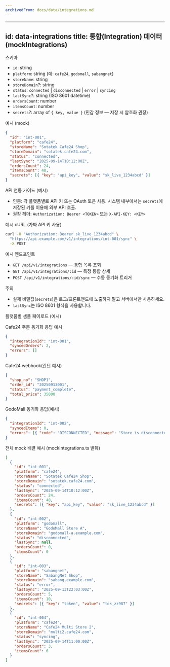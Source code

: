 ```yaml
---
archivedFrom: docs/data/integrations.md
---
```


---
id: data-integrations
title: 통합(Integration) 데이터 (mockIntegrations)
---

스키마

- `id`: string
- `platform`: string (예: `cafe24`, `godomall`, `sabangnet`)
- `storeName`: string
- `storeDomain`?: string
- `status`: `connected` | `disconnected` | `error` | `syncing`
- `lastSync`?: string (ISO 8601 datetime)
- `ordersCount`: number
- `itemsCount`: number
- `secrets`?: array of `{ key, value }` (민감 정보 — 저장 시 암호화 권장)

예시 (mock)

```json
{
  "id": "int-001",
  "platform": "cafe24",
  "storeName": "Sotatek Cafe24 Shop",
  "storeDomain": "sotatek.cafe24.com",
  "status": "connected",
  "lastSync": "2025-09-14T10:12:00Z",
  "ordersCount": 24,
  "itemsCount": 48,
  "secrets": [{ "key": "api_key", "value": "sk_live_1234abcd" }]
}
```

API 연동 가이드 (예시)

- 인증: 각 플랫폼별로 API 키 또는 OAuth 토큰 사용. 시스템 내부에서는 `secrets`에 저장된 키를 이용해 외부 API 호출.
- 권장 헤더: `Authorization: Bearer <TOKEN>` 또는 `X-API-KEY: <KEY>`

예시 cURL (가짜 API 키 사용)

```bash
curl -H "Authorization: Bearer sk_live_1234abcd" \
  "https://api.example.com/v1/integrations/int-001/sync" \
  -X POST
```

예시 엔드포인트

- `GET /api/v1/integrations` — 통합 목록 조회
- `GET /api/v1/integrations/:id` — 특정 통합 상세
- `POST /api/v1/integrations/:id/sync` — 수동 동기화 트리거

주의

- 실제 비밀값(`secrets`)은 로그/프론트엔드에 노출하지 말고 서버에서만 사용하세요.
- `lastSync`는 ISO 8601 형식을 사용합니다.

플랫폼별 샘플 페이로드 (예시)

Cafe24 주문 동기화 응답 예시

```json
{
  "integrationId": "int-001",
  "syncedOrders": 2,
  "errors": []
}
```

Cafe24 webhook(간단 예시)

```json
{
  "shop_no": "SHOP1",
  "order_id": "20250913001",
  "status": "payment_complete",
  "total_price": 35000
}
```

GodoMall 동기화 응답(예시)

```json
{
  "integrationId": "int-002",
  "syncedItems": 0,
  "errors": [{ "code": "DISCONNECTED", "message": "Store is disconnected" }]
}
```

전체 mock 배열 예시 (mockIntegrations.ts 발췌)

```json
[
  {
    "id": "int-001",
    "platform": "cafe24",
    "storeName": "Sotatek Cafe24 Shop",
    "storeDomain": "sotatek.cafe24.com",
    "status": "connected",
    "lastSync": "2025-09-14T10:12:00Z",
    "ordersCount": 24,
    "itemsCount": 48,
    "secrets": [{ "key": "api_key", "value": "sk_live_1234abcd" }]
  },
  {
    "id": "int-002",
    "platform": "godomall",
    "storeName": "GodoMall Store A",
    "storeDomain": "godomall-a.example.com",
    "status": "disconnected",
    "lastSync": null,
    "ordersCount": 0,
    "itemsCount": 0
  },
  {
    "id": "int-003",
    "platform": "sabangnet",
    "storeName": "SabangNet Shop",
    "storeDomain": "sabang.example.com",
    "status": "error",
    "lastSync": "2025-09-13T22:03:00Z",
    "ordersCount": 5,
    "itemsCount": 10,
    "secrets": [{ "key": "token", "value": "tok_zz987" }]
  },
  {
    "id": "int-004",
    "platform": "cafe24",
    "storeName": "Cafe24 Multi Store 2",
    "storeDomain": "multi2.cafe24.com",
    "status": "syncing",
    "lastSync": "2025-09-14T11:00:00Z",
    "ordersCount": 3,
    "itemsCount": 6
  }
]
```


